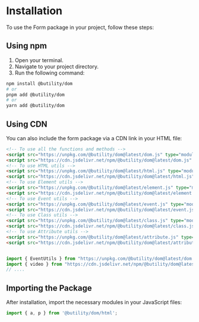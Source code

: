 # Installation

To use the Form package in your project, follow these steps:

## Using npm

1. Open your terminal.
2. Navigate to your project directory.
3. Run the following command:

```bash
npm install @butility/dom
# or
pnpm add @butility/dom
# or
yarn add @butility/dom
```

## Using CDN

You can also include the form package via a CDN link in your HTML file:

```html
<!-- To use all the functions and methods -->
<script src="https://unpkg.com/@butility/dom@latest/dom.js" type="module"></script>
<script src="https://cdn.jsdelivr.net/npm/@butility/dom@latest/dom.js" type="module"></script>
<!-- To use HTML utils -->
<script src="https://unpkg.com/@butility/dom@latest/html.js" type="module"></script>
<script src="https://cdn.jsdelivr.net/npm/@butility/dom@latest/html.js" type="module"></script>
<!-- To use Element utils -->
<script src="https://unpkg.com/@butility/dom@latest/element.js" type="module"></script>
<script src="https://cdn.jsdelivr.net/npm/@butility/dom@latest/element.js" type="module"></script>
<!-- To use Event utils -->
<script src="https://unpkg.com/@butility/dom@latest/event.js" type="module"></script>
<script src="https://cdn.jsdelivr.net/npm/@butility/dom@latest/event.js" type="module"></script>
<!-- To use Class utils -->
<script src="https://unpkg.com/@butility/dom@latest/class.js" type="module"></script>
<script src="https://cdn.jsdelivr.net/npm/@butility/dom@latest/class.js" type="module"></script>
<!-- To use Attribute utils -->
<script src="https://unpkg.com/@butility/dom@latest/attribute.js" type="module"></script>
<script src="https://cdn.jsdelivr.net/npm/@butility/dom@latest/attribute.js" type="module"></script>
```

```js

import { EventUtils } from "https://unpkg.com/@butility/dom@latest/dom.js";
import { video } from "https://cdn.jsdelivr.net/npm/@butility/dom@latest/html.js";
// ....
```

## Importing the Package

After installation, import the necessary modules in your JavaScript files:

```javascript
import { a, p } from '@butility/dom/html';
```